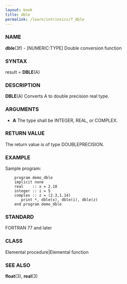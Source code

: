 ```yaml
---
layout: book
title: dble
permalink: /learn/intrinsics/f_dble
---
```

### NAME

**dble**(3f) - \[NUMERIC:TYPE\] Double conversion
function

### SYNTAX

result = **DBLE**(A)

### DESCRIPTION

**DBLE**(A) Converts A to double precision real type.

### ARGUMENTS

  - **A**
    The type shall be INTEGER, REAL, or COMPLEX.

### RETURN VALUE

The return value is of type DOUBLEPRECISION.

### EXAMPLE

Sample program:

```
    program demo_dble
    implicit none
    real    :: x = 2.18
    integer :: i = 5
    complex :: z = (2.3,1.14)
       print *, dble(x), dble(i), dble(z)
    end program demo_dble
```

### STANDARD

FORTRAN 77 and later

### CLASS

Elemental procedure|Elemental function

### SEE ALSO

**float**(3), **real**(3)
